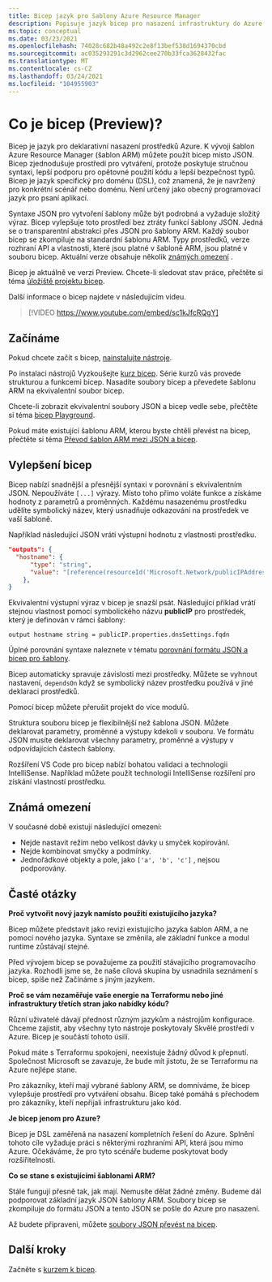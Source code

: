 ```yaml
---
title: Bicep jazyk pro šablony Azure Resource Manager
description: Popisuje jazyk bicep pro nasazení infrastruktury do Azure prostřednictvím šablon Azure Resource Manager.
ms.topic: conceptual
ms.date: 03/23/2021
ms.openlocfilehash: 74028c682b48a492c2e8f13bef538d1694370cbd
ms.sourcegitcommit: ac035293291c3d2962cee270b33fca3628432fac
ms.translationtype: MT
ms.contentlocale: cs-CZ
ms.lasthandoff: 03/24/2021
ms.locfileid: "104955903"
---
```

# <a name="what-is-bicep-preview"></a>Co je bicep (Preview)?

Bicep je jazyk pro deklarativní nasazení prostředků Azure. K vývoji šablon Azure Resource Manager (šablon ARM) můžete použít bicep místo JSON. Bicep zjednodušuje prostředí pro vytváření, protože poskytuje stručnou syntaxi, lepší podporu pro opětovné použití kódu a lepší bezpečnost typů. Bicep je jazyk specifický pro doménu (DSL), což znamená, že je navržený pro konkrétní scénář nebo doménu. Není určený jako obecný programovací jazyk pro psaní aplikací.

Syntaxe JSON pro vytvoření šablony může být podrobná a vyžaduje složitý výraz. Bicep vylepšuje toto prostředí bez ztráty funkcí šablony JSON. Jedná se o transparentní abstrakci přes JSON pro šablony ARM. Každý soubor bicep se zkompiluje na standardní šablonu ARM. Typy prostředků, verze rozhraní API a vlastnosti, které jsou platné v šabloně ARM, jsou platné v souboru bicep. Aktuální verze obsahuje několik [známých omezení](#known-limitations) .

Bicep je aktuálně ve verzi Preview. Chcete-li sledovat stav práce, přečtěte si téma [úložiště projektu bicep](https://github.com/Azure/bicep).

Další informace o bicep najdete v následujícím videu.

> [!VIDEO https://www.youtube.com/embed/sc1kJfcRQgY]

## <a name="get-started"></a>Začínáme

Pokud chcete začít s bicep, [nainstalujte nástroje](bicep-install.md).

Po instalaci nástrojů Vyzkoušejte [kurz bicep](./bicep-tutorial-create-first-bicep.md). Série kurzů vás provede strukturou a funkcemi bicep. Nasadíte soubory bicep a převedete šablonu ARM na ekvivalentní soubor bicep.

Chcete-li zobrazit ekvivalentní soubory JSON a bicep vedle sebe, přečtěte si téma [bicep Playground](https://aka.ms/bicepdemo).

Pokud máte existující šablonu ARM, kterou byste chtěli převést na bicep, přečtěte si téma [Převod šablon ARM mezi JSON a bicep](bicep-decompile.md).

## <a name="bicep-improvements"></a>Vylepšení bicep

Bicep nabízí snadnější a přesnější syntaxi v porovnání s ekvivalentním JSON. Nepoužíváte `[...]` výrazy. Místo toho přímo voláte funkce a získáme hodnoty z parametrů a proměnných. Každému nasazenému prostředku udělíte symbolický název, který usnadňuje odkazování na prostředek ve vaší šabloně.

Například následující JSON vrátí výstupní hodnotu z vlastnosti prostředku.

```json
"outputs": {
  "hostname": {
      "type": "string",
      "value": "[reference(resourceId('Microsoft.Network/publicIPAddresses', variables('publicIPAddressName'))).dnsSettings.fqdn]"
    },
}
```

Ekvivalentní výstupní výraz v bicep je snazší psát. Následující příklad vrátí stejnou vlastnost pomocí symbolického názvu **publicIP** pro prostředek, který je definován v rámci šablony:

```bicep
output hostname string = publicIP.properties.dnsSettings.fqdn
```

Úplné porovnání syntaxe naleznete v tématu [porovnání formátu JSON a bicep pro šablony](compare-template-syntax.md).

Bicep automaticky spravuje závislosti mezi prostředky. Můžete se vyhnout nastavení, `dependsOn` když se symbolický název prostředku používá v jiné deklaraci prostředků.

Pomocí bicep můžete přerušit projekt do více modulů.

Struktura souboru bicep je flexibilnější než šablona JSON. Můžete deklarovat parametry, proměnné a výstupy kdekoli v souboru. Ve formátu JSON musíte deklarovat všechny parametry, proměnné a výstupy v odpovídajících částech šablony.

Rozšíření VS Code pro bicep nabízí bohatou validaci a technologii IntelliSense. Například můžete použít technologii IntelliSense rozšíření pro získání vlastností prostředku.

## <a name="known-limitations"></a>Známá omezení

V současné době existují následující omezení:

* Nejde nastavit režim nebo velikost dávky u smyček kopírování.
* Nejde kombinovat smyčky a podmínky.
* Jednořádkové objekty a pole, jako `['a', 'b', 'c']` , nejsou podporovány.

## <a name="faq"></a>Časté otázky

**Proč vytvořit nový jazyk namísto použití existujícího jazyka?**

Bicep můžete představit jako revizi existujícího jazyka šablon ARM, a ne pomocí nového jazyka. Syntaxe se změnila, ale základní funkce a modul runtime zůstávají stejné.

Před vývojem bicep se považujeme za použití stávajícího programovacího jazyka. Rozhodli jsme se, že naše cílová skupina by usnadnila seznámení s bicep, spíše než Začínáme s jiným jazykem.

**Proč se vám nezaměřuje vaše energie na Terraformu nebo jiné infrastruktury třetích stran jako nabídky kódu?**

Různí uživatelé dávají přednost různým jazykům a nástrojům konfigurace. Chceme zajistit, aby všechny tyto nástroje poskytovaly Skvělé prostředí v Azure. Bicep je součástí tohoto úsilí.

Pokud máte s Terraformu spokojeni, neexistuje žádný důvod k přepnutí. Společnost Microsoft se zavazuje, že bude mít jistotu, že se Terraformu na Azure nejlépe stane.

Pro zákazníky, kteří mají vybrané šablony ARM, se domníváme, že bicep vylepšuje prostředí pro vytváření obsahu. Bicep také pomáhá s přechodem pro zákazníky, kteří nepřijali infrastrukturu jako kód.

**Je bicep jenom pro Azure?**

Bicep je DSL zaměřená na nasazení kompletních řešení do Azure. Splnění tohoto cíle vyžaduje práci s některými rozhraními API, která jsou mimo Azure. Očekáváme, že pro tyto scénáře budeme poskytovat body rozšiřitelnosti.

**Co se stane s existujícími šablonami ARM?**

Stále fungují přesně tak, jak mají. Nemusíte dělat žádné změny. Budeme dál podporovat základní jazyk JSON šablony ARM. Soubory bicep se zkompiluje do formátu JSON a tento JSON se pošle do Azure pro nasazení.

Až budete připraveni, můžete [soubory JSON převést na bicep](bicep-decompile.md).

## <a name="next-steps"></a>Další kroky

Začněte s [kurzem k bicep](./bicep-tutorial-create-first-bicep.md).
